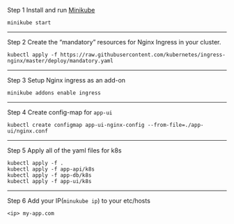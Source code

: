 Step 1
Install and run [Minikube](https://github.com/kubernetes/minikube#installation)
```
minikube start
```
---
Step 2
Create the “mandatory” resources for Nginx Ingress in your cluster.
```
kubectl apply -f https://raw.githubusercontent.com/kubernetes/ingress-nginx/master/deploy/mandatory.yaml
```
---
Step 3 Setup Nginx ingress as an add-on
```
minikube addons enable ingress
```
---
Step 4 Create config-map for `app-ui`
```
kubectl create configmap app-ui-nginx-config --from-file=./app-ui/nginx.conf
```
---
Step 5 Apply all of the yaml files for k8s
```
kubectl apply -f .
kubectl apply -f app-api/k8s
kubectl apply -f app-db/k8s
kubectl apply -f app-ui/k8s
```
---
Step 6 Add your IP(`minukube ip`) to your etc/hosts
```
<ip> my-app.com
```


